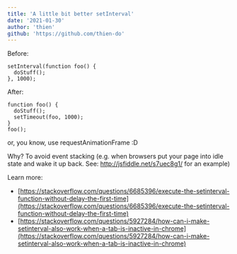 ```yaml
---
title: 'A little bit better setInterval'
date: '2021-01-30'
author: 'thien'
github: 'https://github.com/thien-do'
---
```


Before:
```
setInterval(function foo() {
  doStuff();
}, 1000);
```

After:
```
function foo() {
  doStuff();
  setTimeout(foo, 1000);
}
foo();
```

or, you know, use requestAnimationFrame :D

Why? To avoid event stacking (e.g. when browsers put your page into idle state and wake it up back. See: http://jsfiddle.net/s7uec8g1/ for an example)

Learn more:
- [https://stackoverflow.com/questions/6685396/execute-the-setinterval-function-without-delay-the-first-time](https://stackoverflow.com/questions/6685396/execute-the-setinterval-function-without-delay-the-first-time)
- [https://stackoverflow.com/questions/5927284/how-can-i-make-setinterval-also-work-when-a-tab-is-inactive-in-chrome](https://stackoverflow.com/questions/5927284/how-can-i-make-setinterval-also-work-when-a-tab-is-inactive-in-chrome)